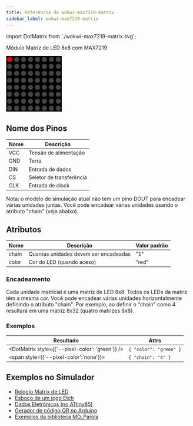 ```yaml
---
title: Referência do wokwi-max7219-matrix
sidebar_label: wokwi-max7219-matrix
---
```


import DotMatrix from './wokwi-max7219-matrix.svg';

Módulo Matriz de LED 8x8 com MAX7219

![MAX7219 LED Dot Matrix](wokwi-max7219-matrix.svg)

## Nome dos Pinos

| Nome | Descrição                |
| ---- | ------------------------ |
| VCC  | Tensão de alimentação    |
| GND  | Terra                    |
| DIN  | Entrada de dados         |
| CS   | Seletor de transferência |
| CLK  | Entrada de clock         |

Nota: o modelo de simulação atual não tem um pino DOUT para encadear várias unidades juntas. Você pode encadear várias unidades usando o atributo "chain" (veja abaixo).

## Atributos

| Nome  | Descrição                             | Valor padrão |
| ----- | ------------------------------------- | ------------ |
| chain | Quantas unidades devem ser encadeadas | "1"          |
| color | Cor do LED (quando aceso)             | "red"        |

### Encadeamento

Cada unidade matricial é uma matriz de LED 8x8. Todos os LEDs da matriz têm a mesma cor. Você pode encadear várias unidades horizontalmente definindo o atributo "chain". Por exemplo, ao definir o "chain" como 4 resultará em uma matriz 8x32 (quatro matrizes 8x8).

### Exemplos

| Resultado                                                                                          | Attrs                  |
| -------------------------------------------------------------------------------------------------- | ---------------------- |
| <DotMatrix style={{'--pixel-color': 'green'}} />                                                   | `{ "color": "green" }` |
| <DotMatrix /><span style={{'--pixel-color':'none'}}><DotMatrix /><DotMatrix /><DotMatrix /></span> | `{ "chain": "4" }`     |

## Exemplos no Simulador

- [Relogio Matrix de LED](https://wokwi.com/arduino/projects/289186888566178317)
- [Esboço de um jogo Etch](https://wokwi.com/arduino/projects/296234816685212169)
- [Dados Eletrônicos (no ATtiny85)](https://wokwi.com/arduino/projects/291779699024069128)
- [Gerador de código QR no Arduino](https://wokwi.com/arduino/projects/297148152803230218)
- [Exemplos da biblioteca MD_Parola](https://wokwi.com/arduino/libraries/MD_Parola)
